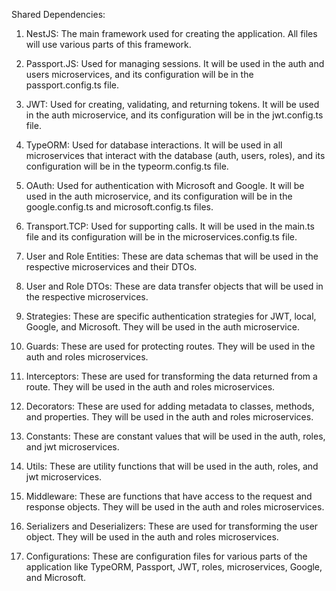 Shared Dependencies:

1. NestJS: The main framework used for creating the application. All files will use various parts of this framework.

2. Passport.JS: Used for managing sessions. It will be used in the auth and users microservices, and its configuration will be in the passport.config.ts file.

3. JWT: Used for creating, validating, and returning tokens. It will be used in the auth microservice, and its configuration will be in the jwt.config.ts file.

4. TypeORM: Used for database interactions. It will be used in all microservices that interact with the database (auth, users, roles), and its configuration will be in the typeorm.config.ts file.

5. OAuth: Used for authentication with Microsoft and Google. It will be used in the auth microservice, and its configuration will be in the google.config.ts and microsoft.config.ts files.

6. Transport.TCP: Used for supporting calls. It will be used in the main.ts file and its configuration will be in the microservices.config.ts file.

7. User and Role Entities: These are data schemas that will be used in the respective microservices and their DTOs.

8. User and Role DTOs: These are data transfer objects that will be used in the respective microservices.

9. Strategies: These are specific authentication strategies for JWT, local, Google, and Microsoft. They will be used in the auth microservice.

10. Guards: These are used for protecting routes. They will be used in the auth and roles microservices.

11. Interceptors: These are used for transforming the data returned from a route. They will be used in the auth and roles microservices.

12. Decorators: These are used for adding metadata to classes, methods, and properties. They will be used in the auth and roles microservices.

13. Constants: These are constant values that will be used in the auth, roles, and jwt microservices.

14. Utils: These are utility functions that will be used in the auth, roles, and jwt microservices.

15. Middleware: These are functions that have access to the request and response objects. They will be used in the auth and roles microservices.

16. Serializers and Deserializers: These are used for transforming the user object. They will be used in the auth and roles microservices.

17. Configurations: These are configuration files for various parts of the application like TypeORM, Passport, JWT, roles, microservices, Google, and Microsoft.